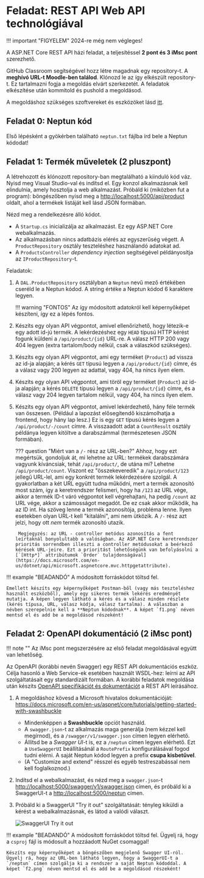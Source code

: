 # Feladat: REST API Web API technológiával

!!! important "FIGYELEM"
    2024-re még nem végleges!

A ASP.NET Core REST API házi feladat, a teljesítéssel **2 pont és 3 iMsc pont** szerezhető.

GitHub Classroom segítségével hozz létre magadnak egy repository-t. A **meghívó URL-t Moodle-ben találod**. Klónozd le az így elkészült repository-t. Ez tartalmazni fogja a megoldás elvárt szerkezetét. A feladatok elkészítése után kommitold és pushold a megoldásod.

A megoldáshoz szükséges szoftvereket és eszközöket lásd [itt](../index.md#szukseges-eszkozok).

## Feladat 0: Neptun kód

Első lépésként a gyökérben található `neptun.txt` fájlba írd bele a Neptun kódodat!

## Feladat 1: Termék műveletek (2 pluszpont)

A létrehozott és klónozott repository-ban megtalálható a kiinduló kód váz. Nyisd meg Visual Studio-val és indítsd el. Egy konzol alkalmazásnak kell elindulnia, amely hosztolja a web alkalmazást. Próbáld ki (miközben fut a program): böngészőben nyisd meg a <http://localhost:5000/api/product> oldalt, ahol a termékek listáját kell lásd JSON formában.

Nézd meg a rendelkezésre álló kódot.

- A `Startup.cs` inicializálja az alkalmazást. Ez egy ASP.NET Core webalkalmazás.
- Az alkalmazásban nincs adatbázis elérés az egyszerűség végett. A `ProductRepository` osztály teszteléshez használandó adatokat ad.
- A `ProductsController` _dependency injection_ segítségével példányosítja az `IProductRepository`-t.

Feladatok:

1. A `DAL.ProductRepository` osztályban a `Neptun` nevű mező értékében cseréld le a Neptun kódod. A string értéke a Neptun kódod 6 karaktere legyen.

    !!! warning "FONTOS"
        Az így módosított adatokról kell képernyőképet készíteni, így ez a lépés fontos.

1. Készíts egy olyan API végpontot, amivel ellenőrizhető, hogy létezik-e egy adott id-jú termék. A lekérdezéshez egy `HEAD` típusú HTTP kérést fogunk küldeni a `/api/product/{id}` URL-re. A válasz HTTP 200 vagy 404 legyen (extra tartalom/body nélkül, csak a válaszkód szükséges).

1. Készíts egy olyan API végpontot, ami egy terméket (`Product`) ad vissza az id-ja alapján; a kérés `GET` típusú legyen a `/api/product/{id}` címre, és a válasz vagy 200 legyen az adattal, vagy 404, ha nincs ilyen elem.

1. Készíts egy olyan API végpontot, ami töröl egy terméket (`Product`) az id-ja alapján; a kérés `DELETE` típusú legyen a `/api/product/{id}` címre, és a válasz vagy 204 legyen tartalom nélkül, vagy 404, ha nincs ilyen elem.

1. Készíts egy olyan API végpontot, amivel lekérdezhető, hány féle termék van összesen. (Például a lapozást elősegítendő kiszámolhatja a frontend, hogy hány lap lesz.) Ez is egy `GET` típusú kérés legyen a `/api/product/-/count` címre. A visszaadott adat a `CountResult` osztály példánya legyen kitöltve a darabszámmal (természetesen JSON formában).

    ??? question "Miért van a `/-` rész az URL-ben?"
        Ahhoz, hogy ezt megértsük, gondoljuk át, mi lehetne az URL: termékek darabszámára vagyunk kíváncsiak, tehát `/api/product/`, de utána mi? Lehetne `/api/product/count`. Viszont ez "összekeveredik" a `/api/product/123` jellegű URL-lel, ami egy konkrét termék lekérdezésére szolgál. A gyakorlatban a két URL együtt tudna működni, mert a termék azonosító most szám, így a keretrendszer felismeri, hogy ha `/123` az URL vége, akkor a termék ID-t váró végpontot kell végrehajtani, ha pedig `/count` az URL vége, akkor a számosságot megadót. De ez csak akkor működik, ha az ID int. Ha szöveg lenne a termék azonosítója, probléma lenne. Ilyen esetekben olyan URL-t kell "kitalálni", ami nem ütközik. A `/-` rész azt jelzi, hogy ott _nem_ termék azonosító utazik.

        Megjegyzés: az URL - controller metódus azonosítás a fent leírtaknál bonyolultabb a valóságban. Az ASP.NET Core keretrendszer prioritás sorrendben illeszti a controller metódusokat a beérkező kérések URL-jeire. Ezt a prioritást lehetőségünk van befolyásolni a [`[Http*]` attribútumok `Order` tulajdonságával](https://docs.microsoft.com/en-us/dotnet/api/microsoft.aspnetcore.mvc.httpgetattribute).

!!! example "BEADANDÓ"
    A módosított forráskódot töltsd fel.

    Emellett készíts egy képernyőképet Postman-ből (vagy más teszteléshez használt eszközből), amely egy sikeres termék lekérés eredményét mutatja. A képen legyen látható a kérés és a válasz minden részlete (kérés típusa, URL, válasz kódja, válasz tartalma). A válaszban a névben szerepelnie kell a **Neptun kódodnak**. A képet `f1.png` néven mentsd el és add be a megoldásod részeként!

## Feladat 2: OpenAPI dokumentáció (2 iMsc pont)

!!! note ""
    Az iMsc pont megszerzésére az első feladat megoldásával együtt van lehetőség.

Az OpenAPI (korábbi nevén Swagger) egy REST API dokumentációs eszköz. Célja hasonló a Web Service-ek esetében használt WSDL-hez: leírni az API szolgáltatásait egy standardizált formában. A korábbi feladatok megoldása után készíts [OpenAPI specifikációt és dokumentációt](https://docs.microsoft.com/en-us/aspnet/core/tutorials/web-api-help-pages-using-swagger) a REST API leírásához.

1. A megoldáshoz kövesd a Microsoft hivatalos dokumentációját: <https://docs.microsoft.com/en-us/aspnet/core/tutorials/getting-started-with-swashbuckle>

    - Mindenképpen a **Swashbuckle** opciót használd.
    - A `swagger.json`-t az alkalmazás maga generálja (nem kézzel kell megírnod), és a `/swagger/v1/swagger.json` címen legyen elérhető.
    - Állítsd be a _Swagger UI_-t is, ez a `/neptun` címen legyen elérhető. Ezt a `UseSwaggerUI` beállításánál a `RoutePrefix` konfigurálásával fogod tudni elérni. A saját Neptun kódod legyen a prefix **csupa kisbetűvel**.
    - (A "Customize and extend" résszel és egyéb testreszabással nem kell foglalkoznod.)

1. Indítsd el a webalkalmazást, és nézd meg a `swagger.json`-t <http://localhost:5000/swagger/v1/swagger.json> címen, és próbáld ki a SwaggerUI-t a <http://localhost:5000/neptun> címen.

1. Próbáld ki a SwaggerUI "Try it out" szolgáltatását: tényleg kiküldi a kérést a webalkalmazásnak, és látod a valódi választ.

    ![SwaggerUI Try it out](swaggerui-try.png)

!!! example "BEADANDÓ"
    A módosított forráskódot töltsd fel. Ügyelj rá, hogy a `csproj` fájl is módosult a hozzáadott NuGet csomaggal!

    Készíts egy képernyőképet a böngészőben megjelenő Swagger UI-ról. Ügyelj rá, hogy az URL-ben látható legyen, hogy a SwaggerUI-t a `/neptun` címen szolgálja ki a rendszer a saját Neptun kódoddal. A képet `f2.png` néven mentsd el és add be a megoldásod részeként!
